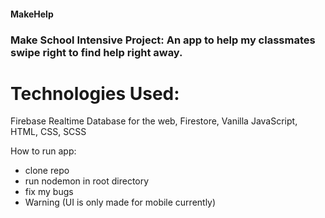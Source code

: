 #### MakeHelp

### Make School Intensive Project: An app to help my classmates swipe right to find help right away.

# Technologies Used:
Firebase Realtime Database for the web, Firestore, Vanilla JavaScript, HTML,
CSS, SCSS

How to run app:

- clone repo
- run nodemon in root directory
- fix my bugs
- Warning (UI is only made for mobile currently)
